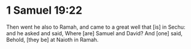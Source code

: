 # 1 Samuel 19:22

Then went he also to Ramah, and came to a great well that [is] in Sechu: and he asked and said, Where [are] Samuel and David? And [one] said, Behold, [they be] at Naioth in Ramah.